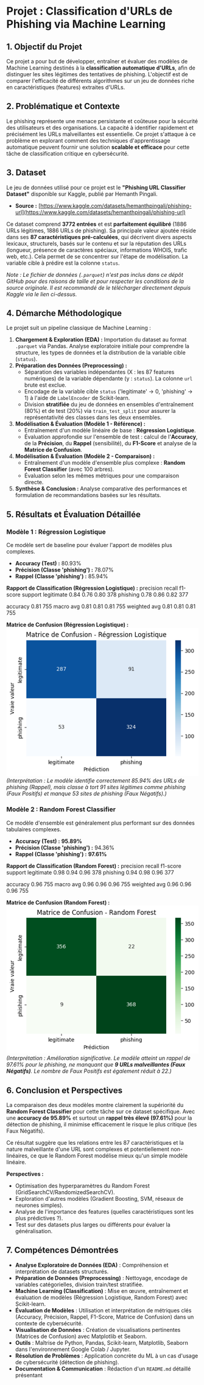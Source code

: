 # Projet : Classification d'URLs de Phishing via Machine Learning

## 1. Objectif du Projet

Ce projet a pour but de développer, entraîner et évaluer des modèles de Machine Learning destinés à la **classification automatique d'URLs**, afin de distinguer les sites légitimes des tentatives de phishing. L'objectif est de comparer l'efficacité de différents algorithmes sur un jeu de données riche en caractéristiques (features) extraites d'URLs.

## 2. Problématique et Contexte

Le phishing représente une menace persistante et coûteuse pour la sécurité des utilisateurs et des organisations. La capacité à identifier rapidement et précisément les URLs malveillantes est essentielle. Ce projet s'attaque à ce problème en explorant comment des techniques d'apprentissage automatique peuvent fournir une solution **scalable et efficace** pour cette tâche de classification critique en cybersécurité.

## 3. Dataset

Le jeu de données utilisé pour ce projet est le **"Phishing URL Classifier Dataset"** disponible sur Kaggle, publié par Hemanth Pingali.
* **Source :** [https://www.kaggle.com/datasets/hemanthpingali/phishing-url](https://www.kaggle.com/datasets/hemanthpingali/phishing-url)

Ce dataset comprend **3772 entrées** et est **parfaitement équilibré** (1886 URLs légitimes, 1886 URLs de phishing). Sa principale valeur ajoutée réside dans ses **87 caractéristiques pré-calculées**, qui décrivent divers aspects lexicaux, structurels, basés sur le contenu et sur la réputation des URLs (longueur, présence de caractères spéciaux, informations WHOIS, trafic web, etc.). Cela permet de se concentrer sur l'étape de modélisation. La variable cible à prédire est la colonne `status`.

*Note : Le fichier de données (`.parquet`) n'est pas inclus dans ce dépôt GitHub pour des raisons de taille et pour respecter les conditions de la source originale. Il est recommandé de le télécharger directement depuis Kaggle via le lien ci-dessus.*

## 4. Démarche Méthodologique

Le projet suit un pipeline classique de Machine Learning :

1.  **Chargement & Exploration (EDA) :** Importation du dataset au format `.parquet` via Pandas. Analyse exploratoire initiale pour comprendre la structure, les types de données et la distribution de la variable cible (`status`).
2.  **Préparation des Données (Preprocessing) :**
    * Séparation des variables indépendantes (X : les 87 features numériques) de la variable dépendante (y : `status`). La colonne `url` brute est exclue.
    * Encodage de la variable cible `status` ('legitimate' -> 0, 'phishing' -> 1) à l'aide de `LabelEncoder` de Scikit-learn.
    * Division **stratifiée** du jeu de données en ensembles d'entraînement (80%) et de test (20%) via `train_test_split` pour assurer la représentativité des classes dans les deux ensembles.
3.  **Modélisation & Évaluation (Modèle 1 - Référence) :**
    * Entraînement d'un modèle linéaire de base : **Régression Logistique**.
    * Évaluation approfondie sur l'ensemble de test : calcul de l'**Accuracy**, de la **Précision**, du **Rappel** (sensibilité), du **F1-Score** et analyse de la **Matrice de Confusion**.
4.  **Modélisation & Évaluation (Modèle 2 - Comparaison) :**
    * Entraînement d'un modèle d'ensemble plus complexe : **Random Forest Classifier** (avec 100 arbres).
    * Évaluation selon les mêmes métriques pour une comparaison directe.
5.  **Synthèse & Conclusion :** Analyse comparative des performances et formulation de recommandations basées sur les résultats.

## 5. Résultats et Évaluation Détaillée

### Modèle 1 : Régression Logistique

Ce modèle sert de baseline pour évaluer l'apport de modèles plus complexes.
* **Accuracy (Test) :** 80.93%
* **Précision (Classe 'phishing') :** 78.07%
* **Rappel (Classe 'phishing') :** 85.94%

**Rapport de Classification (Régression Logistique) :**
          precision    recall  f1-score   support
legitimate 0.84 0.76 0.80 378 phishing 0.78 0.86 0.82 377

accuracy                           0.81       755
macro avg 0.81 0.81 0.81 755 weighted avg 0.81 0.81 0.81 755


**Matrice de Confusion (Régression Logistique) :**
![Matrice de Confusion - Régression Logistique](confusion_matrix_logistic.png)
*(Interprétation : Le modèle identifie correctement 85.94% des URLs de phishing (Rappel), mais classe à tort 91 sites légitimes comme phishing (Faux Positifs) et manque 53 sites de phishing (Faux Négatifs).)*

### Modèle 2 : Random Forest Classifier

Ce modèle d'ensemble est généralement plus performant sur des données tabulaires complexes.
* **Accuracy (Test) :** **95.89%**
* **Précision (Classe 'phishing') :** 94.36%
* **Rappel (Classe 'phishing') :** **97.61%**

**Rapport de Classification (Random Forest) :**
          precision    recall  f1-score   support
legitimate 0.98 0.94 0.96 378 phishing 0.94 0.98 0.96 377

accuracy                           0.96       755
macro avg 0.96 0.96 0.96 755 weighted avg 0.96 0.96 0.96 755


**Matrice de Confusion (Random Forest) :**
![Matrice de Confusion - Random Forest](confusion_matrix_rf.png)
*(Interprétation : Amélioration significative. Le modèle atteint un rappel de 97.61% pour le phishing, ne manquant que **9 URLs malveillantes (Faux Négatifs)**. Le nombre de Faux Positifs est également réduit à 22.)*

## 6. Conclusion et Perspectives

La comparaison des deux modèles montre clairement la supériorité du **Random Forest Classifier** pour cette tâche sur ce dataset spécifique. Avec une **accuracy de 95.89%** et surtout un **rappel très élevé (97.61%)** pour la détection de phishing, il minimise efficacement le risque le plus critique (les Faux Négatifs).

Ce résultat suggère que les relations entre les 87 caractéristiques et la nature malveillante d'une URL sont complexes et potentiellement non-linéaires, ce que le Random Forest modélise mieux qu'un simple modèle linéaire.

**Perspectives :**
* Optimisation des hyperparamètres du Random Forest (GridSearchCV/RandomizedSearchCV).
* Exploration d'autres modèles (Gradient Boosting, SVM, réseaux de neurones simples).
* Analyse de l'importance des features (quelles caractéristiques sont les plus prédictives ?).
* Test sur des datasets plus larges ou différents pour évaluer la généralisation.

## 7. Compétences Démontrées

* **Analyse Exploratoire de Données (EDA)** : Compréhension et interprétation de datasets structurés.
* **Préparation de Données (Preprocessing)** : Nettoyage, encodage de variables catégorielles, division train/test stratifiée.
* **Machine Learning (Classification)** : Mise en œuvre, entraînement et évaluation de modèles (Régression Logistique, Random Forest) avec Scikit-learn.
* **Évaluation de Modèles** : Utilisation et interprétation de métriques clés (Accuracy, Précision, Rappel, F1-Score, Matrice de Confusion) dans un contexte de cybersécurité.
* **Visualisation de Données** : Création de visualisations pertinentes (Matrices de Confusion) avec Matplotlib et Seaborn.
* **Outils** : Maîtrise de Python, Pandas, Scikit-learn, Matplotlib, Seaborn dans l'environnement Google Colab / Jupyter.
* **Résolution de Problèmes** : Application concrète du ML à un cas d'usage de cybersécurité (détection de phishing).
* **Documentation & Communication** : Rédaction d'un `README.md` détaillé présentant
